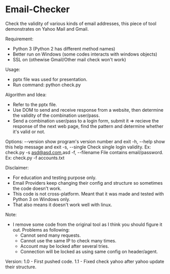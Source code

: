 Email-Checker
==============

Check the validity of various kinds of email addresses, this piece of tool demonstrates on Yahoo Mail and Gmail.

Requirement:
- Python 3 (Python 2 has different method names)
- Better run on Windows (some codes interacts with windows objects) 
- SSL on (othewise Gmail/Other mail check won't work)

Usage:
- pptx file was used for presentation.
- Run command: python check.py

Algorithm and Idea:
- Refer to the pptx file.
- Use DOM to send and receive response from a website, then determine the validity of the combination user/pass.
- Send a combination user/pass to a login form, submit it => recieve the response of the next web page, find the pattern and determine whether it's valid or not.

Options:
  --version       show program's version number and exit
  -h, --help      show this help message and exit
  -s, --single    Check single login validity. Ex: check.py -s asd@asd.com,asd
  -f, --filename  File contains email/password. Ex: check.py -f accounts.txt

Disclaimer:
- For education and testing purpose only.
- Email Providers keep changing their config and structure so sometimes the code doesn't work.
- This code is not cross-platform. Meant that it was made and tested with Python 3 on Windows only.
- That also means it doesn't work well with linux.

Note:
- I remove some code from the original tool as I think you should figure it out. Problems as following:
    + Cannot send many requests.
    + Cannot use the same IP to check many times.
    + Account may be locked after several tries.
    + Connection will be locked as using same config on header/agent.
    
Version:
1.0 - First pushed code.
1.1 - Fixed check yahoo after yahoo update their structure.


